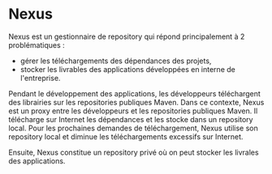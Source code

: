 # Nexus

Nexus est un gestionnaire de repository qui répond principalement à 2 problématiques :
  - gérer les téléchargements des dépendances des projets,
  - stocker les livrables des applications développées en interne de l'entreprise.

Pendant le développement des applications, les développeurs téléchargent des librairies sur les repositories publiques Maven. Dans ce contexte, Nexus est un proxy entre les développeurs et les repositories publiques Maven. Il télécharge sur Internet les dépendances et les stocke dans un repository local. Pour les prochaines demandes de téléchargement, Nexus utilise son repository local et diminue les téléchargements excessifs sur Internet.

Ensuite, Nexus constitue un repository privé où on peut stocker les livrales des applications.
